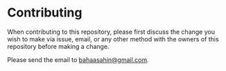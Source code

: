 # Contributing

When contributing to this repository, please first discuss the change you wish to make via issue,
email, or any other method with the owners of this repository before making a change. 

Please send the email to bahaasahin@gmail.com.